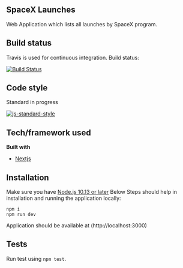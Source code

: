 ## SpaceX Launches
Web Application which lists all launches by SpaceX program.

## Build status
Travis is used for continuous integration.
Build status:

[![Build Status](https://travis-ci.org/hasanahmedfaisal/spaceXapp.svg?branch=master)](https://travis-ci.org/github/hasanahmedfaisal/spaceXapp)

## Code style
Standard in progress

[![js-standard-style](https://img.shields.io/badge/code%20style-standard-brightgreen.svg?style=flat)](https://github.com/feross/standard)

## Tech/framework used
<b>Built with</b>
- [Nextjs](https://nextjs.org/)

## Installation
Make sure you have [Node.js 10.13 or later](https://nodejs.org/)
Below Steps should help in installation and running the application locally:
```
npm i
npm run dev
```
Application should be available at (http://localhost:3000) 

## Tests
 Run test using `npm test`. 
